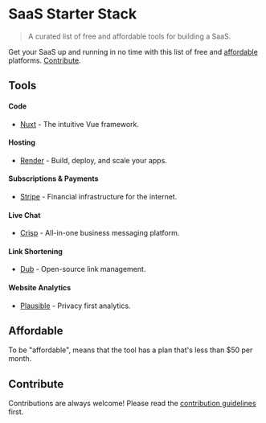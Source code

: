 # SaaS Starter Stack
> A curated list of free and affordable tools for building a SaaS.

Get your SaaS up and running in no time with this list of free and [affordable](https://github.com/timb-103/saas-starter-stack/edit/main/README.md#affordable) platforms. [Contribute](https://github.com/timb-103/saas-starter-stack/edit/main/README.md#contribute).

## Tools

#### Code
- [Nuxt](https://nuxt.com) - The intuitive Vue framework.

#### Hosting
- [Render](https://render.com) - Build, deploy, and scale your apps.

#### Subscriptions & Payments
- [Stripe](https://stripe.com) - Financial infrastructure for the internet.

#### Live Chat
- [Crisp](https://crisp.im) - All-in-one business messaging platform.

#### Link Shortening
- [Dub](https://dub.co) - Open-source link management.

#### Website Analytics

- [Plausible](https://plausible.io) - Privacy first analytics.

## Affordable

To be "affordable", means that the tool has a plan that's less than $50 per month.

## Contribute

Contributions are always welcome!
Please read the [contribution guidelines](contributing.md) first.
